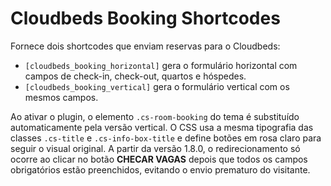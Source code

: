 # Cloudbeds Booking Shortcodes

Fornece dois shortcodes que enviam reservas para o Cloudbeds:

- `[cloudbeds_booking_horizontal]` gera o formulário horizontal com campos de check-in, check-out, quartos e hóspedes.
- `[cloudbeds_booking_vertical]` gera o formulário vertical com os mesmos campos.

Ao ativar o plugin, o elemento `.cs-room-booking` do tema é substituído automaticamente pela versão vertical. O CSS usa a mesma tipografia das classes `.cs-title` e `.cs-info-box-title` e define botões em rosa claro para seguir o visual original. A partir da versão 1.8.0, o redirecionamento só ocorre ao clicar no botão **CHECAR VAGAS** depois que todos os campos obrigatórios estão preenchidos, evitando o envio prematuro do visitante.
